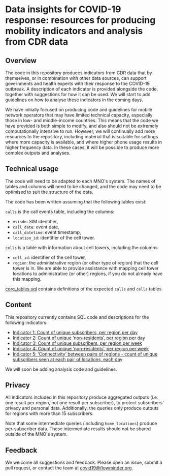 # Data insights for COVID-19 response: resources for producing mobility indicators and analysis from CDR data

## Overview

The code in this repository produces indicators from CDR data that by themselves, or in combination with other data sources,
can support governments and health experts with their response to the COVID-19 outbreak. 
A description of each indicator is provided alongside the code, together with suggestions for how it can be used. 
We will start to add guidelines on how to analyse these indicators in the coming days. 

We have initially focused on producing code and guidelines for mobile network operators that may have limited technical capacity, 
especially those in low- and middle-income countries. This means that the code we have provided is both simple to modify, 
and also should not be extremely computationally intensive to run. However, we will continually add more resources to the repository, 
including material that is suitable for settings where more capacity is available, and where higher phone usage results in higher frequency
 data. In these cases, it will be possible to produce more complex outputs and analyses. 

## Technical usage

The code will need to be adapted to each MNO's system. 
The names of tables and columns will need to be changed, and the code may need to be optimised to suit the structure of the data.

The code has been written assuming that the following tables exist:

`calls` is the call events table, including the columns:
- `msisdn`: SIM identifier,
- `call_date`: event date,
- `call_datetime`: event timestamp,
- `location_id`: identifier of the cell tower.

`cells` is a table with information about cell towers, including the columns:
- `cell_id`: identifier of the cell tower,
- `region`: the administrative region (or other type of region) that the cell tower is in. We are able to provide assistance with mapping cell tower locations to administrative (or other) regions, if you do not already have this mapping.

[core_tables.sql](core_tables.sql) contains definitions of the expected `calls` and `cells` tables.

## Content

This repository currently contains SQL code and descriptions for the following indicators:
- [Indicator 1: Count of unique subscribers, per region per day](indicator_1.md)
- [Indicator 2: Count of unique ‘non-residents’, per region per day](indicator_2.md)
- [Indicator 3: Count of unique subscribers, per region per week](indicator_3.md)
- [Indicator 4: Count of unique ‘non-residents’, per region per week](indicator_4.md)
- [Indicator 5: ‘Connectivity’ between pairs of regions - count of unique subscribers seen at each pair of locations, each day](indicator_5.md)

We will soon be adding analysis code and guidelines.

## Privacy

All indicators included in this repository produce aggregated outputs (i.e. one result per region, not one result per subscriber), to protect subscribers' privacy and personal data. Additionally, the queries only produce outputs for regions with more than 15 subscribers.

Note that some intermediate queries (including `home_locations`) produce per-subscriber data. These intermediate results should not be shared outside of the MNO's system.

## Feedback

We welcome all suggestions and feedback. Please open an issue, submit a pull request, or contact the team at covid19@flowminder.org.